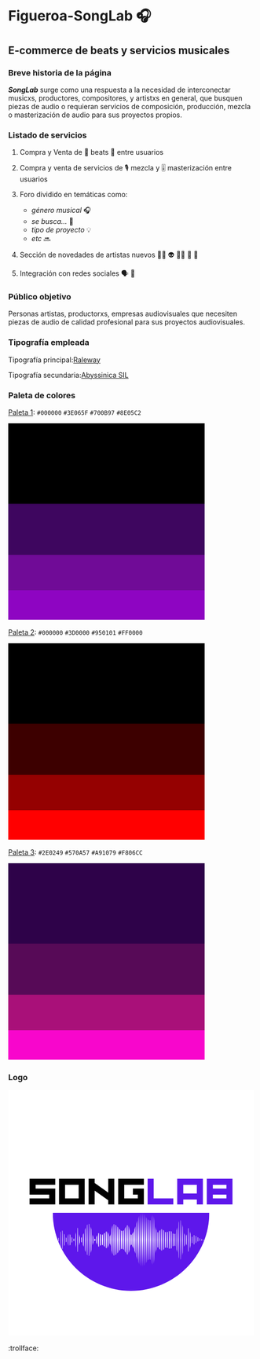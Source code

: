 # Figueroa-SongLab :headphones:
## E-commerce de beats y servicios musicales

### Breve historia de la página

***SongLab*** surge como una respuesta a la necesidad de interconectar musicxs, productores, compositores, y artistxs en general, que busquen piezas de audio o requieran servicios de composición, producción,  mezcla o masterización de audio para sus proyectos propios.

### Listado de servicios

1. Compra y Venta de :musical_note: beats :musical_note: entre usuarios

2. Compra y venta de servicios de :studio_microphone: mezcla y :level_slider: masterización entre usuarios

3. Foro dividido en temáticas como: 
     - *género musical* :headphones:
     - *se busca...* :loudspeaker:
     - *tipo de proyecto* :bulb:
     - *etc* :soon:

4. Sección de novedades de artistas nuevos :woman_singer: :alien: :man_singer: :space_invader: :robot: 

5. Integración con redes sociales :speaking_head: :busts_in_silhouette:


### Público objetivo

Personas artistas, productorxs, empresas audiovisuales que necesiten piezas de audio de calidad profesional para sus proyectos audiovisuales.

### Tipografía empleada

Tipografía principal:[Raleway](https://fonts.google.com/specimen/Raleway?preview.text=profesional&preview.size=34&preview.text_type=custom&subset=latin-ext#styles)


Tipografía secundaria:[Abyssinica SIL](https://fonts.google.com/specimen/Abyssinica+SIL?subset=latin-ext&preview.text=profesional&preview.text_type=custom)

### Paleta de colores

[Paleta 1](https://colorhunt.co/palette/0000003e065f700b978e05c2): `#000000` `#3E065F` `#700B97` `#8E05C2`  

![Paleta 1](/paleta1.png)

[Paleta 2](https://colorhunt.co/palette/0000003d0000950101ff0000):
`#000000` `#3D0000` `#950101` `#FF0000`

![Paleta 2](/paleta2.png)

[Paleta 3](https://colorhunt.co/palette/2e0249570a57a91079f806cc):
`#2E0249` `#570A57` `#A91079` `#F806CC`

![Paleta3](/paleta3.png)

### Logo

![logo](/logoSongLab.png)






























































































































































































:trollface:





 
